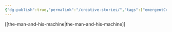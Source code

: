 ```yaml
---
{"dg-publish":true,"permalink":"/creative-stories/","tags":["emergentCognition","neurodivergentInnovator","recursiveThinking","systemicInequity","technological-humanism"],"updated":"2025-04-06T19:01:31.920+01:00"}
---
```


[[the-man-and-his-machine\|the-man-and-his-machine]]
